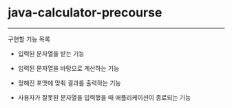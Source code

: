 # java-calculator-precourse
-- -- --
구현할 기능 목록

- 입력된 문자열을 받는 기능

- 입력된 문자열을 바탕으로 계산하는 기능

- 정해진 포맷에 맞춰 결과를 출력하는 기능

- 사용자가 잘못된 문자열을 입력했을 때 애플리케이션이 종료되는 기능

